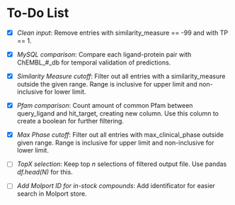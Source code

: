 # To-Do List

- [x] _Clean input_: Remove entries with similarity\_measure == -99 and with TP == 1.

- [x] _MySQL comparison_: Compare each ligand-protein pair with ChEMBL\_#\_db for temporal validation of predictions.

- [x] _Similarity Measure cutoff_: Filter out all entries with a similarity\_measure outside the given range. Range is inclusive for upper limit and non-inclusive for lower limit.

- [x] _Pfam comparison_: Count amount of common Pfam between query\_ligand and hit\_target, creating new column. Use this column to create a boolean for further filtering.

- [x] _Max Phase cutoff_: Filter out all entries with max\_clinical\_phase outside given range. Range is inclusive for upper limit and non-inclusive for lower limit.

- [ ] _TopX selection_: Keep top _n_ selections of filtered output file. Use pandas _df.head(N)_ for this.

- [ ] _Add Molport ID for in-stock compounds_: Add identificator for easier search in Molport store.
